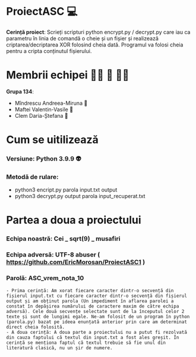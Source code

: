 # ProiectASC :computer:
**Cerință proiect**: Scrieți scripturi python encrypt.py / decrypt.py care iau ca parametru în linia de comandă o cheie și un
fișier și realizează criptarea/decriptarea XOR folosind cheia dată. Programul va folosi cheia pentru a
cripta conținutul fișierului.

# Membrii echipei :standing_woman: :standing_person: :standing_woman:
**Grupa 134**:
- Mîndrescu Andreea-Miruna :turtle:
- Maftei Valentin-Vasile :snake:
- Clem Daria-Ștefana :hedgehog:

# Cum se uitilizează
### Versiune: Python 3.9.9 :alien:
### Metodă de rulare:
- python3 encript.py parola input.txt output
- python3 decrypt.py output parola input_recuperat.txt

# Partea a doua a proiectului
### Echipa noastră: Cei _ sqrt(9) _ musafiri
### Echipa adversă: UTF-8 abuser ( https://github.com/EricMorosan/ProiectASC1 )
### Parolă: ASC_vrem_nota_10
```
- Prima cerință: Am xorat fiecare caracter dintr-o secvență din fișierul input.txt cu fiecare caracter dintr-o secvență din fișierul output și am obținut parola (Un impediment în aflarea parolei a constat în depășirea numărului de caractere maxim de către echipa adversă). Cele două secvențe selectate sunt de la începutul celor 2 texte și sunt de lungimi egale. Ne-am folosit de un program în python (parola.py) bazat pe ideea enunțată anterior prin care am determinat direct cheia folosită.
- A doua cerință: A doua parte a proiectului nu a putut fi rezolvată din cauza faptului că textul din input.txt a fost ales greșit. În cerință se menționa faptul că textul trebuie să fie unul din literatură clasică, nu un șir de numere. 
```
